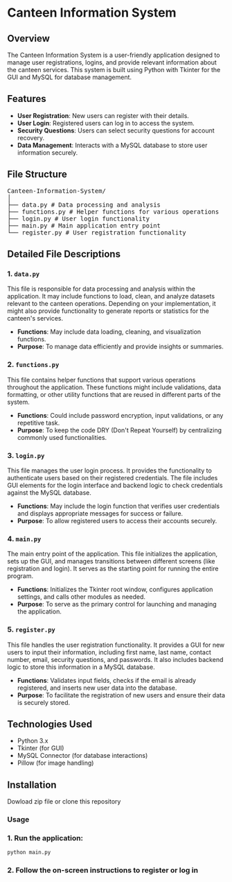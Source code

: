 # Canteen Information System

## Overview

The Canteen Information System is a user-friendly application designed to manage user registrations, logins, and provide relevant information about the canteen services. This system is built using Python with Tkinter for the GUI and MySQL for database management.

## Features

- **User Registration**: New users can register with their details.
- **User Login**: Registered users can log in to access the system.
- **Security Questions**: Users can select security questions for account recovery.
- **Data Management**: Interacts with a MySQL database to store user information securely.

## File Structure
<pre>Canteen-Information-System/ 
│ 
├── data.py # Data processing and analysis 
├── functions.py # Helper functions for various operations 
├── login.py # User login functionality 
├── main.py # Main application entry point 
└── register.py # User registration functionality
</pre>

## Detailed File Descriptions

### 1. `data.py`
This file is responsible for data processing and analysis within the application. It may include functions to load, clean, and analyze datasets relevant to the canteen operations. Depending on your implementation, it might also provide functionality to generate reports or statistics for the canteen's services.

- **Functions**: May include data loading, cleaning, and visualization functions.
- **Purpose**: To manage data efficiently and provide insights or summaries.

### 2. `functions.py`
This file contains helper functions that support various operations throughout the application. These functions might include validations, data formatting, or other utility functions that are reused in different parts of the system.

- **Functions**: Could include password encryption, input validations, or any repetitive task.
- **Purpose**: To keep the code DRY (Don't Repeat Yourself) by centralizing commonly used functionalities.

### 3. `login.py`
This file manages the user login process. It provides the functionality to authenticate users based on their registered credentials. The file includes GUI elements for the login interface and backend logic to check credentials against the MySQL database.

- **Functions**: May include the login function that verifies user credentials and displays appropriate messages for success or failure.
- **Purpose**: To allow registered users to access their accounts securely.

### 4. `main.py`
The main entry point of the application. This file initializes the application, sets up the GUI, and manages transitions between different screens (like registration and login). It serves as the starting point for running the entire program.

- **Functions**: Initializes the Tkinter root window, configures application settings, and calls other modules as needed.
- **Purpose**: To serve as the primary control for launching and managing the application.

### 5. `register.py`
This file handles the user registration functionality. It provides a GUI for new users to input their information, including first name, last name, contact number, email, security questions, and passwords. It also includes backend logic to store this information in a MySQL database.

- **Functions**: Validates input fields, checks if the email is already registered, and inserts new user data into the database.
- **Purpose**: To facilitate the registration of new users and ensure their data is securely stored.

## Technologies Used

- Python 3.x
- Tkinter (for GUI)
- MySQL Connector (for database interactions)
- Pillow (for image handling)

## Installation
Dowload zip file or clone this repository

### Usage
### 1. Run the application:
```bash
python main.py
```
### 2. Follow the on-screen instructions to register or log in
